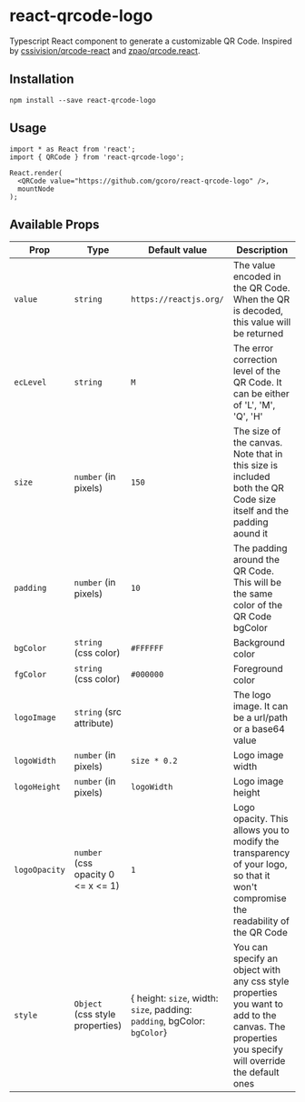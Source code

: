 # react-qrcode-logo
Typescript React component to generate a customizable QR Code. Inspired by [cssivision/qrcode-react](https://github.com/cssivision/qrcode-react) and [zpao/qrcode.react](https://github.com/zpao/qrcode.react).

## Installation

```
npm install --save react-qrcode-logo
```
## Usage 

```
import * as React from 'react';
import { QRCode } from 'react-qrcode-logo';

React.render(
  <QRCode value="https://github.com/gcoro/react-qrcode-logo" />,
  mountNode
);
```

## Available Props
| Prop        | Type                                  | Default value        | Description    |
| ------------|---------------------------------------| ---------------------|-----|
| `value`       | `string`                                | `https://reactjs.org/` | The value encoded in the QR Code. When the QR is decoded, this value will be returned |
| `ecLevel`        | `string`                 |   `M`              | The error correction level of the QR Code. It can be either of 'L', 'M', 'Q', 'H' |
| `size`        | `number` (in pixels)                    |   `150`                | The size of the canvas. Note that in this size is included both the QR Code size itself and the padding aound it |
| `padding`     | `number` (in pixels)                    |   `10`                 | The padding around the QR Code. This will be the same color of the QR Code bgColor |
| `bgColor`     | `string` (css color)                    | `#FFFFFF`              | Background color |
| `fgColor`     | `string` (css color)                    | `#000000`              | Foreground color |
| `logoImage`   | `string` (src attribute)                |                      | The logo image. It can be a url/path or a base64 value |
| `logoWidth`   | `number` (in pixels)                    | `size * 0.2`           | Logo image width |
| `logoHeight`  | `number` (in pixels)                    | `logoWidth`                     | Logo image height |
| `logoOpacity` | `number` (css opacity 0 <= x <= 1)      | `1`                    | Logo opacity. This allows you to modify the transparency of your logo, so that it won't compromise the readability of the QR Code |
| `style`       | `Object` (css style properties) |  { height: `size`, width: `size`, padding: `padding`, bgColor: `bgColor`} | You can specify an object with any css style properties you want to add to the canvas. The properties you specify will override the default ones | 
